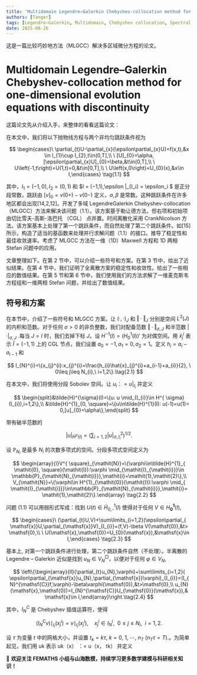 ```yaml
---
title: 'Multidomain Legendre–Galerkin Chebyshev-collocation method for one-dimensional evolution equations with discontinuity'
authors: [Tanger]
tags: [Legendre–Galerkin, Multidomain, Chebyshev collocation, Spectral method]
date: 2025-08-26
---
```


这是一篇比较巧妙地方法（MLGCC）解决多区域微分方程的论文。

# Multidomain Legendre–Galerkin Chebyshev-collocation method for one-dimensional evolution equations with discontinuity

这篇论文先从介绍入手，来整体的看看这篇论文：

在本文中，我们将以下抛物线方程与两个非均匀跳跃条件视为

$$
\begin{cases}\ \partial_{t}U-\partial_{x}(\epsilon\partial_{x}U)=f(x,t),&x \in I_{1}\cup I_{2},t\in(0,T],\\ \ [U]_{0}=\alpha,[\epsilon\partial_{x}U]_{0}=\beta,&t\in(0,T],\\ \ U\left(-1,t\right)=U(1,t)=0,&t\in[0,T],\\ \ U\left(x,0\right)=U_{0}(x),&x\in I,\end{cases} \tag{1.1}
$$

其中，$I_1 = (−1,0), I_2 = (0,1)$ 和 $I = (−1,1),\epsilon |_{I_i} = \epsilon_i $ 是正分段常数，跳跃由 $[v]_0 = v(0+)−v(0−)$ 定义，$α,β$ 是常数。这种跳跃条件在许多地区都会出现[14,2,12]。开发了多域 LegendreGalerkin Chebyshev-collocation（MLGCC）方法来解决该问题（1.1）。该方案基于勒让德方法，但右项和初始项由切比雪夫-高斯-洛巴托 （CGL） 点并置。时间离散化采用 CrankNicolson 方法。该方案基本上处理了第一个跳跃条件，而自然处理了第二个跳跃条件。如[15]所示，构造了适当的基函数来处理并行求解问题（1.1）的接口。推导了稳定性和最佳收敛速率。考虑了 MLGCC 方法在一维（1D）Maxwell 方程和 1D 两相 Stefan 问题中的应用。

文章整理如下。在第 2 节中，可以介绍一些符号和方案。在第 3 节中，给出了近似结果。在第 4 节中，我们证明了全离散方案的稳定性和收敛性。给出了一些相应的数值结果。在第 5 节和第 6 节中，我们使用我们的方法求解了一维麦克斯韦方程组和一维两相 Stefan 问题，并给出了数值结果。

## 符号和方案

在本节中，介绍了一些符号和 MLGCC 方案。让 $(·,·)_J$ 和 $‖·‖_J$ 分别是空间 $L^2(J)$ 的内积和范数。对于任何 $σ > 0$ 的非负整数，我们对配备范数 $‖·‖_{σ,J}$ 和半范数 $|·|_{σ,J}$ .每当 $J = I$ 时，我们去掉下标 $J$。设 $H^{−1}(I) =(H^1_0(I))′$ 为对偶空间。用 $\hat{x}^i_j$ 表示 $\hat{I}=(−1,1)$ 上的 CGL 节点，我们设置 $a_0 = −1,a_1 = 0,a_2 = 1$。定义 $h_i = a_i − a_{i−1}$ 和

$$
I_{N}^{i}=\{x_{j}^{i}:x_{j}^{i}=\frac{h_{i}\hat{x}_{j}^{i}+a_{i-1}+a_{i}}{2}, \ 0\leq j\leq N_{i},\ i=1,2\}.\tag{2.1}
$$

在本文中，我们将使用分段 Sobolev 空间。让 $u_i ：= u|_{I_i}$ 并定义

$$
\begin{split}&\tilde{H}^{\sigma}(I)=\{u: u \mid_{I_{i}}\in H^{ \sigma}(I_{i}),i=1,2\},\\ &\tilde{H}^{1}_{0, \square}=\{u\in\tilde{H}^{1}(I): u(-1)=u(1)= 0,[u]_{0}=\alpha\},\end{split}
$$

带有破半范数的

$$
\left| u \right|_{ \widetilde{H}^{ \sigma} \left( I \right)}= \left( \sum_{i=1,2} \left| u \right|_{ \sigma,I_{i}}^{2} \right)^{1/2}.
$$

设 $\mathbb{P}_{N_i}$ 是最多 $N_i$ 的次数多项式的空间。分段多项式空间定义为

$$
\begin{array}{l}V^{ \square}_{\mathit{N}}=\{\varphi\in\tilde{H}^{1}_{ \mathit{0}, \square}(\mathit{I}):\varphi \mid_{\mathit{I}_{\mathit{i}}}\in \mathbb{P}_{\mathit{N}_{\mathit{i}}},\mathit{i}=\mathit{1},\mathit{2}\},\\ V_{\mathit{N}}=\{\varphi\in H^{1}_{\mathit{0}}(\mathit{I}):\varphi \mid_{ \mathit{I}_{\mathit{i}}}\in\mathbb{P}_{\mathit{N}_{\mathit{i}}},\mathit{i}= \mathit{1},\mathit{2}\}.\end{array} \tag{2.2}
$$

问题 (1.1) 可以用弱形式写成：找到 $U(t)\in\tilde{H}^{\mathsf{1}}_{\mathsf{0},\square}(I)$ 使得对于任何 $V\in H^{\mathbf{1}}_{\boldsymbol{0}}(I)$,

$$
\begin{cases}\ (\partial_{t}U,V)+\sum\limits_{i=1,2}(\epsilon\partial_{ \mathsf{x}}U,\partial_{\mathsf{x}}V)_{I_{i}}=(f,V)-\beta V(\mathsf{0}),&t> \mathsf{0},\\ \ U(\mathsf{x},\mathsf{0})=U_{0}(\mathsf{x}),&\mathsf{x}\in I,\end{cases} \tag{2.3}
$$

基本上, 对第一个跳跃条件进行处理，第二个跳跃条件自然（不处理）。半离散的 Legendre – Galerkin 近似是找到 $u_{N}\in V_{N}^{\Box}$，以便对于任何 $\varphi ∈V_N$,

$$
\left\{\begin{array}{ll}(\partial_{t}u_{N},\varphi)+\sum\limits_{i=1,2}( \epsilon\partial_{\mathsf{x}}u_{N},\partial_{\mathsf{x}}\varphi)_{I_{i}}=(I_{ N}^{\mathsf{C}}f,\varphi)-\beta\varphi(\mathsf{0}),&t>\mathsf{0},\\ u_{N}(\mathsf{x},\mathsf{0})=I_{N}^{\mathsf{C}}U_{\mathsf{0}}(\mathsf{x}),& \mathsf{x}\in I,\end{array}\right.\tag{2.4}
$$

其中，$I^C_N$ 是 Chebyshev 插值运算符，使得

$$
(I_{N}^{\mathsf{C}}v) \mid_{I_{i}} (x_{j}^{i})=v\mid_{I_{i}} (x_{j}^{i} ),\quad x_{j}^{i}\in I_{N}^{i},\ \ 0\leq j\leq N_{i},\ \ i=1,2.\tag{2.5}
$$

设 $τ$ 为变量 $t$ 中的网格大小，并设置 $t_{k}=k\tau\text{, }k=0\text{, }1\text{, }\cdots\text{, }n_{T}\text{ (}n_{T}\tau=T\text{).}$。为简单起见，我们用 uk 表示 uk（x） ：= u（x， tk） 并定义

📌 **欢迎关注 FEMATHS 小组与山海数模，持续学习更多数学建模与科研相关知识！**
